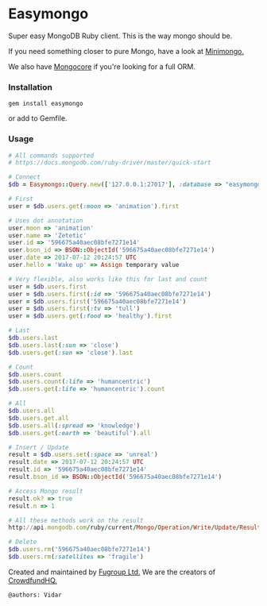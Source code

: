 # Easymongo
Super easy MongoDB Ruby client. This is the way mongo should be.

If you need something closer to pure Mongo, have a look at [Minimongo.](https://github.com/fugroup/minimongo)

We also have [Mongocore](https://github.com/fugroup/mongocore) if you're looking for a full ORM.

### Installation
```
gem install easymongo
```
or add to Gemfile.

### Usage
```ruby
# All commands supported
# https://docs.mongodb.com/ruby-driver/master/quick-start

# Connect
$db = Easymongo::Query.new(['127.0.0.1:27017'], :database => "easymongo_#{ENV['RACK_ENV']}")

# First
user = $db.users.get(:moon => 'animation').first

# Uses dot annotation
user.moon => 'animation'
user.name => 'Zetetic'
user.id => '596675a40aec08bfe7271e14'
user.bson_id => BSON::ObjectId('596675a40aec08bfe7271e14')
user.date => 2017-07-12 20:24:57 UTC
user.hello = 'Wake up' => Assign temporary value

# Very flexible, also works like this for last and count
user = $db.users.first
user = $db.users.first(:id => '596675a40aec08bfe7271e14')
user = $db.users.first('596675a40aec08bfe7271e14')
user = $db.users.first(:tv => 'tull')
user = $db.users.get(:food => 'healthy').first

# Last
$db.users.last
$db.users.last(:sun => 'close')
$db.users.get(:sun => 'close').last

# Count
$db.users.count
$db.users.count(:life => 'humancentric')
$db.users.get(:life => 'humancentric').count

# All
$db.users.all
$db.users.get.all
$db.users.all(:spread => 'knowledge')
$db.users.get(:earth => 'beautiful').all

# Insert / Update
result = $db.users.set(:space => 'unreal')
result.date => 2017-07-12 20:24:57 UTC
result.id => '596675a40aec08bfe7271e14'
result.bson_id => BSON::ObjectId('596675a40aec08bfe7271e14')

# Access Mongo result
result.ok? => true
result.n => 1

# All these methods work on the result
http://api.mongodb.com/ruby/current/Mongo/Operation/Write/Update/Result.html

# Delete
$db.users.rm('596675a40aec08bfe7271e14')
$db.users.rm(:satellites => 'fragile')

```

Created and maintained by [Fugroup Ltd.](https://www.fugroup.net) We are the creators of [CrowdfundHQ.](https://crowdfundhq.com)

`@authors: Vidar`
